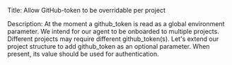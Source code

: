 Title: Allow GitHub-token to be overridable per project

Description: At the moment a github_token is read as a global environment parameter.
We intend for our agent to be onboarded to multiple projects. Different projects may require different github_token(s).
Let's extend our project structure to add github_token as an optional parameter.
When present, its value should be used for authentication.
